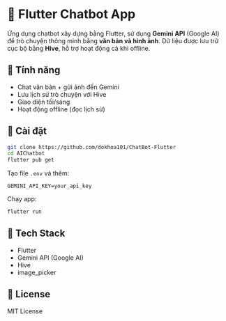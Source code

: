 # 🤖 Flutter Chatbot App

Ứng dụng chatbot xây dựng bằng Flutter, sử dụng **Gemini API** (Google AI) để trò chuyện thông minh bằng **văn bản và hình ảnh**. Dữ liệu được lưu trữ cục bộ bằng **Hive**, hỗ trợ hoạt động cả khi offline.

## 🔑 Tính năng

- Chat văn bản + gửi ảnh đến Gemini
- Lưu lịch sử trò chuyện với Hive
- Giao diện tối/sáng
- Hoạt động offline (đọc lịch sử)

## 🚀 Cài đặt

```bash
git clone https://github.com/dokhoa101/ChatBot-Flutter
cd AIChatbot
flutter pub get
```

Tạo file `.env` và thêm:

```
GEMINI_API_KEY=your_api_key
```

Chạy app:

```bash
flutter run
```

## 🧱 Tech Stack

- Flutter
- Gemini API (Google AI)
- Hive
- image_picker

## 📄 License

MIT License